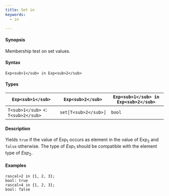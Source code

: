 ```yaml
---
title: Set in
keywords:
  - in

---
```


#### Synopsis

Membership test on set values.

#### Syntax

`Exp<sub>1</sub> in Exp<sub>2</sub>`

#### Types


| `Exp<sub>1</sub>`           |  `Exp<sub>2</sub>`     | `Exp<sub>1</sub> in Exp<sub>2</sub>`  |
| --- | --- | --- |
| `T<sub>1</sub>`  <: `T<sub>2</sub>` |  `set[T<sub>2</sub>]`  | `bool`                |


#### Description

Yields `true` if the value of Exp<sub>1</sub> occurs as element in the value of Exp<sub>2</sub> and `false` otherwise. The type of _Exp_<sub>1</sub> should be compatible with the element type of _Exp_<sub>2</sub>.

#### Examples


```rascal-shell
rascal>2 in {1, 2, 3};
bool: true
rascal>4 in {1, 2, 3};
bool: false
```


